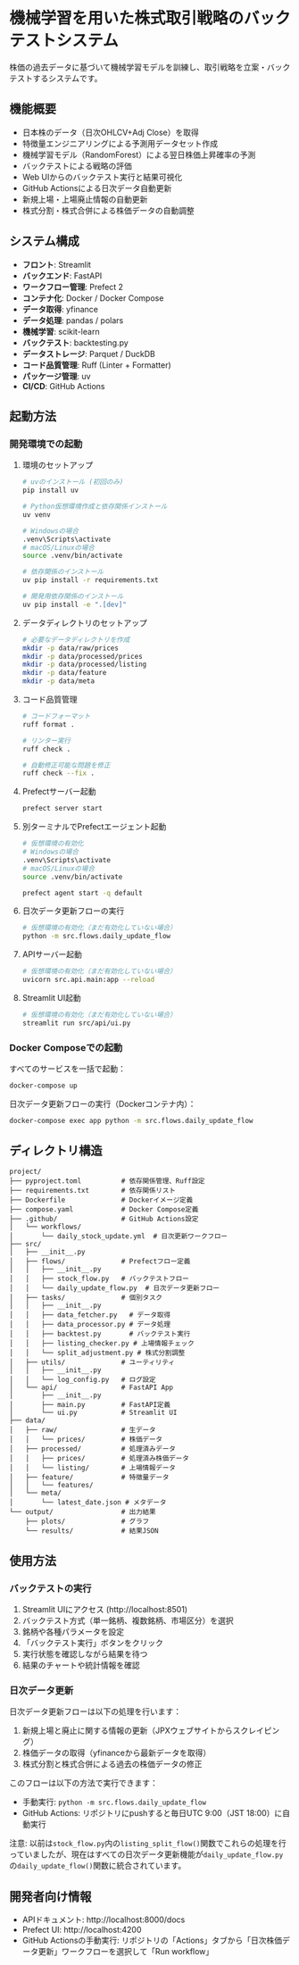 # 機械学習を用いた株式取引戦略のバックテストシステム

株価の過去データに基づいて機械学習モデルを訓練し、取引戦略を立案・バックテストするシステムです。

## 機能概要

- 日本株のデータ（日次OHLCV+Adj Close）を取得
- 特徴量エンジニアリングによる予測用データセット作成
- 機械学習モデル（RandomForest）による翌日株価上昇確率の予測
- バックテストによる戦略の評価
- Web UIからのバックテスト実行と結果可視化
- GitHub Actionsによる日次データ自動更新
- 新規上場・上場廃止情報の自動更新
- 株式分割・株式合併による株価データの自動調整

## システム構成

- **フロント**: Streamlit
- **バックエンド**: FastAPI
- **ワークフロー管理**: Prefect 2
- **コンテナ化**: Docker / Docker Compose
- **データ取得**: yfinance
- **データ処理**: pandas / polars
- **機械学習**: scikit-learn
- **バックテスト**: backtesting.py
- **データストレージ**: Parquet / DuckDB
- **コード品質管理**: Ruff (Linter + Formatter)
- **パッケージ管理**: uv
- **CI/CD**: GitHub Actions

## 起動方法

### 開発環境での起動

1. 環境のセットアップ
   ```bash
   # uvのインストール (初回のみ)
   pip install uv
   
   # Python仮想環境作成と依存関係インストール
   uv venv
   
   # Windowsの場合
   .venv\Scripts\activate
   # macOS/Linuxの場合
   source .venv/bin/activate
   
   # 依存関係のインストール
   uv pip install -r requirements.txt
   
   # 開発用依存関係のインストール
   uv pip install -e ".[dev]"
   ```

2. データディレクトリのセットアップ
   ```bash
   # 必要なデータディレクトリを作成
   mkdir -p data/raw/prices
   mkdir -p data/processed/prices
   mkdir -p data/processed/listing
   mkdir -p data/feature
   mkdir -p data/meta
   ```

3. コード品質管理
   ```bash
   # コードフォーマット
   ruff format .
   
   # リンター実行
   ruff check .
   
   # 自動修正可能な問題を修正
   ruff check --fix .
   ```

4. Prefectサーバー起動
   ```bash
   prefect server start
   ```

5. 別ターミナルでPrefectエージェント起動
   ```bash
   # 仮想環境の有効化
   # Windowsの場合
   .venv\Scripts\activate
   # macOS/Linuxの場合
   source .venv/bin/activate
   
   prefect agent start -q default
   ```

6. 日次データ更新フローの実行
   ```bash
   # 仮想環境の有効化（まだ有効化していない場合）
   python -m src.flows.daily_update_flow
   ```

7. APIサーバー起動
   ```bash
   # 仮想環境の有効化（まだ有効化していない場合）
   uvicorn src.api.main:app --reload
   ```

8. Streamlit UI起動
   ```bash
   # 仮想環境の有効化（まだ有効化していない場合）
   streamlit run src/api/ui.py
   ```

### Docker Composeでの起動

すべてのサービスを一括で起動：

```bash
docker-compose up
```

日次データ更新フローの実行（Dockerコンテナ内）：

```bash
docker-compose exec app python -m src.flows.daily_update_flow
```

## ディレクトリ構造

```
project/
├── pyproject.toml          # 依存関係管理、Ruff設定
├── requirements.txt        # 依存関係リスト
├── Dockerfile              # Dockerイメージ定義
├── compose.yaml            # Docker Compose定義
├── .github/                # GitHub Actions設定
│   └── workflows/
│       └── daily_stock_update.yml  # 日次更新ワークフロー
├── src/
│   ├── __init__.py
│   ├── flows/              # Prefectフロー定義
│   │   ├── __init__.py
│   │   ├── stock_flow.py   # バックテストフロー
│   │   └── daily_update_flow.py  # 日次データ更新フロー
│   ├── tasks/              # 個別タスク
│   │   ├── __init__.py
│   │   ├── data_fetcher.py   # データ取得
│   │   ├── data_processor.py # データ処理
│   │   ├── backtest.py       # バックテスト実行
│   │   ├── listing_checker.py # 上場情報チェック
│   │   └── split_adjustment.py # 株式分割調整
│   ├── utils/              # ユーティリティ
│   │   ├── __init__.py
│   │   └── log_config.py   # ログ設定
│   └── api/                # FastAPI App
│       ├── __init__.py
│       ├── main.py         # FastAPI定義
│       └── ui.py           # Streamlit UI
├── data/
│   ├── raw/                # 生データ
│   │   └── prices/         # 株価データ
│   ├── processed/          # 処理済みデータ
│   │   ├── prices/         # 処理済み株価データ
│   │   └── listing/        # 上場情報データ
│   ├── feature/            # 特徴量データ
│   │   └── features/
│   └── meta/
│       └── latest_date.json # メタデータ
└── output/                 # 出力結果
    ├── plots/              # グラフ
    └── results/            # 結果JSON
```

## 使用方法

### バックテストの実行

1. Streamlit UIにアクセス (http://localhost:8501)
2. バックテスト方式（単一銘柄、複数銘柄、市場区分）を選択
3. 銘柄や各種パラメータを設定
4. 「バックテスト実行」ボタンをクリック
5. 実行状態を確認しながら結果を待つ
6. 結果のチャートや統計情報を確認

### 日次データ更新

日次データ更新フローは以下の処理を行います：

1. 新規上場と廃止に関する情報の更新（JPXウェブサイトからスクレイピング）
2. 株価データの取得（yfinanceから最新データを取得）
3. 株式分割と株式合併による過去の株価データの修正

このフローは以下の方法で実行できます：

- 手動実行: `python -m src.flows.daily_update_flow`
- GitHub Actions: リポジトリにpushすると毎日UTC 9:00（JST 18:00）に自動実行

注意: 以前は`stock_flow.py`内の`listing_split_flow()`関数でこれらの処理を行っていましたが、現在はすべての日次データ更新機能が`daily_update_flow.py`の`daily_update_flow()`関数に統合されています。

## 開発者向け情報

- APIドキュメント: http://localhost:8000/docs
- Prefect UI: http://localhost:4200 
- GitHub Actionsの手動実行: リポジトリの「Actions」タブから「日次株価データ更新」ワークフローを選択して「Run workflow」 